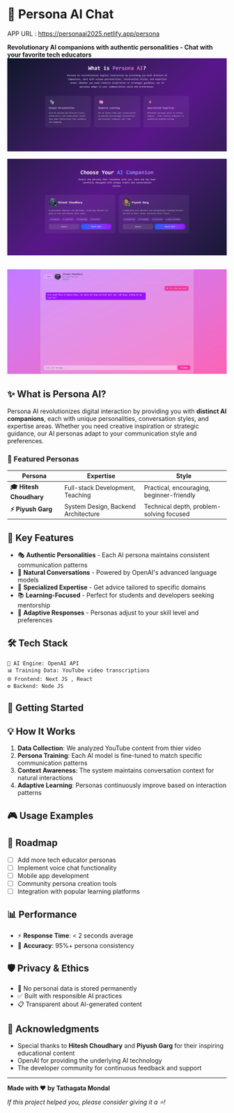 # 🤖 Persona AI Chat

APP URL : https://personaai2025.netlify.app/persona

**Revolutionary AI companions with authentic personalities - Chat with your favorite tech educators**
![alt text](image.png)

![alt text](image-1.png)

## ![alt text](image-2.png)

## ✨ What is Persona AI?

Persona AI revolutionizes digital interaction by providing you with **distinct AI companions**, each with unique personalities, conversation styles, and expertise areas. Whether you need creative inspiration or strategic guidance, our AI personas adapt to your communication style and preferences.

### 🎯 Featured Personas

| Persona                 | Expertise                           | Style                                     |
| ----------------------- | ----------------------------------- | ----------------------------------------- |
| **🎓 Hitesh Choudhary** | Full-stack Development, Teaching    | Practical, encouraging, beginner-friendly |
| **⚡ Piyush Garg**      | System Design, Backend Architecture | Technical depth, problem-solving focused  |

## 🌟 Key Features

- 🎭 **Authentic Personalities** - Each AI persona maintains consistent communication patterns
- 💬 **Natural Conversations** - Powered by OpenAI's advanced language models
- 🎯 **Specialized Expertise** - Get advice tailored to specific domains
- 📚 **Learning-Focused** - Perfect for students and developers seeking mentorship
- 🔄 **Adaptive Responses** - Personas adjust to your skill level and preferences

## 🛠️ Tech Stack

```
🤖 AI Engine: OpenAI API
📊 Training Data: YouTube video transcriptions
🌐 Frontend: Next JS , React
⚙️ Backend: Node JS
```

## 🚀 Getting Started

## 💡 How It Works

1. **Data Collection**: We analyzed YouTube content from thier video
2. **Persona Training**: Each AI model is fine-tuned to match specific communication patterns
3. **Context Awareness**: The system maintains conversation context for natural interactions
4. **Adaptive Learning**: Personas continuously improve based on interaction patterns

## 🎮 Usage Examples

## 🎯 Roadmap

- [ ] Add more tech educator personas
- [ ] Implement voice chat functionality
- [ ] Mobile app development
- [ ] Community persona creation tools
- [ ] Integration with popular learning platforms

## 📊 Performance

- ⚡ **Response Time**: < 2 seconds average
- 🎯 **Accuracy**: 95%+ persona consistency

## 🛡️ Privacy & Ethics

- 🚫 No personal data is stored permanently
- ✅ Built with responsible AI practices
- 📋 Transparent about AI-generated content

## 🙏 Acknowledgments

- Special thanks to **Hitesh Choudhary** and **Piyush Garg** for their inspiring educational content
- OpenAI for providing the underlying AI technology
- The developer community for continuous feedback and support

---

**Made with ❤️ by Tathagata Mondal**

_If this project helped you, please consider giving it a ⭐!_
